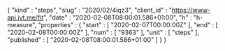 {
  "kind" : "steps",
  "slug" : "2020/02/4iqz3",
  "client_id" : "https://www-api.jvt.me/fit",
  "date" : "2020-02-08T08:00:01.586+01:00",
  "h" : "h-measure",
  "properties" : {
    "start" : [ "2020-02-07T00:00:00Z" ],
    "end" : [ "2020-02-08T00:00:00Z" ],
    "num" : [ "9363" ],
    "unit" : [ "steps" ],
    "published" : [ "2020-02-08T08:00:01.586+01:00" ]
  }
}
